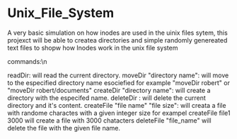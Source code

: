 # Unix_File_System
A very basic simulation on how inodes are used in the uinix files sytem, this projexct will be able to createa directories and simple randomly genereated text files to shopw how Inodes work in the unix file system

commands:\n

readDir: will read the current directory.
moveDir "directory name": will move to the especified directory name esociefied for example "moveDir robert" or "moveDir robert/documents"
createDir "directory name": will create a directory with the especifed name.
deleteDir : will delete the current directory and it's content.
createFile "file name" "file size": will creata a file with randome charactes with a given integer size for exampel createFile file1 3000 will create a file with 3000 chatacters
deleteFile "file_name" will delete the file with the given file name.
